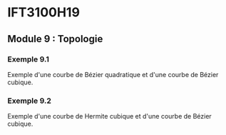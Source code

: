 # IFT3100H19

## Module 9 : Topologie

### Exemple 9.1

Exemple d'une courbe de Bézier quadratique et d'une courbe de Bézier cubique.

### Exemple 9.2

Exemple d'une courbe de Hermite cubique et d'une courbe de Bézier cubique.
